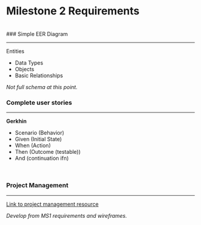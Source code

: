 Milestone 2 Requirements
=========================== 
<br>
### Simple EER Diagram  

------------------------

Entities 
  - Data Types
  - Objects
  - Basic Relationships

*Not full schema at this point.*
<br>

### Complete user stories
------------------------
**Gerkhin** 
  - Scenario (Behavior)
  - Given (Initial State)
  - When (Action)
  - Then (Outcome (testable)) 
  - And (continuation ifn)
<br>

### Project Management
------------------------
[Link to project management resource](https://github.com/chonger878/AD320-TeamProject/projects/1)
<br>

*Develop from MS1 requirements and wireframes.*



